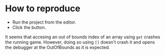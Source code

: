 ﻿# How to reproduce

- Run the project from the editor.
- Click the button.

It seems that accesing an out of bounds index of an array using `get` crashes the running game. However, doing so using `[]` doesn't crash it and opens the debugger at the OutOfBounds as it is expected.
